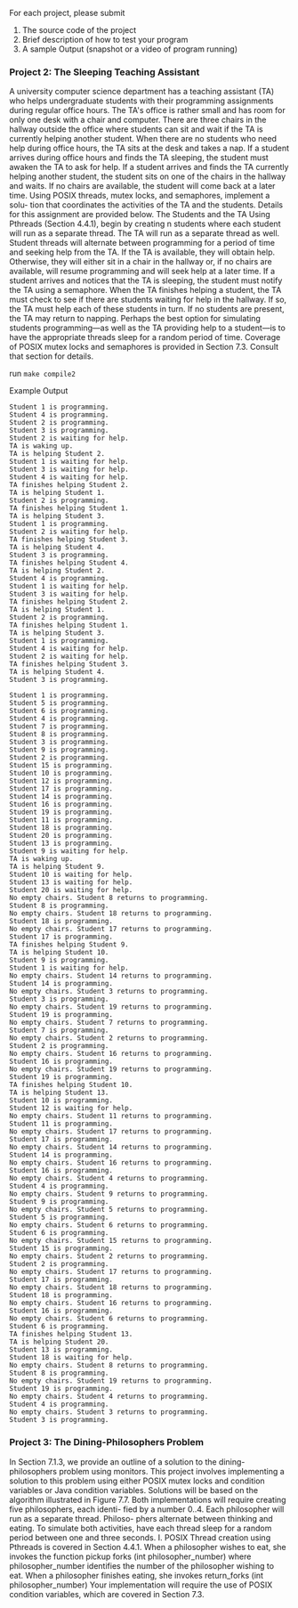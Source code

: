 For each project, please submit
1. The source code of the project
2. Brief description of how to test your program
3. A sample Output (snapshot or a video of program running)







### Project 2: The Sleeping Teaching Assistant
A university computer science department has a teaching assistant (TA) who helps undergraduate students with their programming assignments during regular office hours. The TA's office is rather small and has room for only one desk with a chair and computer. There are three chairs in the hallway outside the office where students can sit and wait if the TA is currently helping another student. When there are no students who need help during office hours, the TA sits at the desk and takes a nap. If a student arrives during office hours and finds the TA sleeping, the student must awaken the TA to ask for help. If a student arrives and finds the TA currently helping another student, the student sits on one of the chairs in the hallway and waits. If no chairs are available, the student will come back at a later time.
Using POSIX threads, mutex locks, and semaphores, implement a solu- tion that coordinates the activities of the TA and the students. Details for this assignment are provided below.
The Students and the TA
Using Pthreads (Section 4.4.1), begin by creating n students where each student will run as a separate thread. The TA will run as a separate thread as well. Student threads will alternate between programming for a period of time and seeking help from the TA. If the TA is available, they will obtain help. Otherwise, they will either sit in a chair in the hallway or, if no chairs are available, will resume programming and will seek help at a later time. If a student arrives and notices that the TA is sleeping, the student must notify the TA using a semaphore. When the TA finishes helping a student, the TA must check to see if there are students waiting for help in the hallway. If so, the TA must help each of these students in turn. If no students are present, the TA may return to napping.
Perhaps the best option for simulating students programming—as well as the TA providing help to a student—is to have the appropriate threads sleep for a random period of time.
Coverage of POSIX mutex locks and semaphores is provided in Section 7.3. Consult that section for details.


run ```make compile2```

Example Output
```
Student 1 is programming.
Student 4 is programming.
Student 2 is programming.
Student 3 is programming.
Student 2 is waiting for help.
TA is waking up.
TA is helping Student 2.
Student 1 is waiting for help.
Student 3 is waiting for help.
Student 4 is waiting for help.
TA finishes helping Student 2.
TA is helping Student 1.
Student 2 is programming.
TA finishes helping Student 1.
TA is helping Student 3.
Student 1 is programming.
Student 2 is waiting for help.
TA finishes helping Student 3.
TA is helping Student 4.
Student 3 is programming.
TA finishes helping Student 4.
TA is helping Student 2.
Student 4 is programming.
Student 1 is waiting for help.
Student 3 is waiting for help.
TA finishes helping Student 2.
TA is helping Student 1.
Student 2 is programming.
TA finishes helping Student 1.
TA is helping Student 3.
Student 1 is programming.
Student 4 is waiting for help.
Student 2 is waiting for help.
TA finishes helping Student 3.
TA is helping Student 4.
Student 3 is programming.
```

```
Student 1 is programming.
Student 5 is programming.
Student 6 is programming.
Student 4 is programming.
Student 7 is programming.
Student 8 is programming.
Student 3 is programming.
Student 9 is programming.
Student 2 is programming.
Student 15 is programming.
Student 10 is programming.
Student 12 is programming.
Student 17 is programming.
Student 14 is programming.
Student 16 is programming.
Student 19 is programming.
Student 11 is programming.
Student 18 is programming.
Student 20 is programming.
Student 13 is programming.
Student 9 is waiting for help.
TA is waking up.
TA is helping Student 9.
Student 10 is waiting for help.
Student 13 is waiting for help.
Student 20 is waiting for help.
No empty chairs. Student 8 returns to programming.
Student 8 is programming.
No empty chairs. Student 18 returns to programming.
Student 18 is programming.
No empty chairs. Student 17 returns to programming.
Student 17 is programming.
TA finishes helping Student 9.
TA is helping Student 10.
Student 9 is programming.
Student 1 is waiting for help.
No empty chairs. Student 14 returns to programming.
Student 14 is programming.
No empty chairs. Student 3 returns to programming.
Student 3 is programming.
No empty chairs. Student 19 returns to programming.
Student 19 is programming.
No empty chairs. Student 7 returns to programming.
Student 7 is programming.
No empty chairs. Student 2 returns to programming.
Student 2 is programming.
No empty chairs. Student 16 returns to programming.
Student 16 is programming.
No empty chairs. Student 19 returns to programming.
Student 19 is programming.
TA finishes helping Student 10.
TA is helping Student 13.
Student 10 is programming.
Student 12 is waiting for help.
No empty chairs. Student 11 returns to programming.
Student 11 is programming.
No empty chairs. Student 17 returns to programming.
Student 17 is programming.
No empty chairs. Student 14 returns to programming.
Student 14 is programming.
No empty chairs. Student 16 returns to programming.
Student 16 is programming.
No empty chairs. Student 4 returns to programming.
Student 4 is programming.
No empty chairs. Student 9 returns to programming.
Student 9 is programming.
No empty chairs. Student 5 returns to programming.
Student 5 is programming.
No empty chairs. Student 6 returns to programming.
Student 6 is programming.
No empty chairs. Student 15 returns to programming.
Student 15 is programming.
No empty chairs. Student 2 returns to programming.
Student 2 is programming.
No empty chairs. Student 17 returns to programming.
Student 17 is programming.
No empty chairs. Student 18 returns to programming.
Student 18 is programming.
No empty chairs. Student 16 returns to programming.
Student 16 is programming.
No empty chairs. Student 6 returns to programming.
Student 6 is programming.
TA finishes helping Student 13.
TA is helping Student 20.
Student 13 is programming.
Student 18 is waiting for help.
No empty chairs. Student 8 returns to programming.
Student 8 is programming.
No empty chairs. Student 19 returns to programming.
Student 19 is programming.
No empty chairs. Student 4 returns to programming.
Student 4 is programming.
No empty chairs. Student 3 returns to programming.
Student 3 is programming.
```

### Project 3: The Dining-Philosophers Problem
In Section 7.1.3, we provide an outline of a solution to the dining-philosophers problem using monitors. This project involves implementing a solution to this problem using either POSIX mutex locks and condition variables or Java condition variables. Solutions will be based on the algorithm illustrated in Figure 7.7.
Both implementations will require creating five philosophers, each identi- fied by a number 0..4. Each philosopher will run as a separate thread. Philoso- phers alternate between thinking and eating. To simulate both activities, have each thread sleep for a random period between one and three seconds.
I. POSIX
Thread creation using Pthreads is covered in Section 4.4.1. When a philosopher wishes to eat, she invokes the function
pickup forks (int philosopher_number)
where philosopher_number identifies the number of the philosopher wishing to eat. When a philosopher finishes eating, she invokes
return_forks (int philosopher_number)
Your implementation will require the use of POSIX condition variables, which are covered in Section 7.3.